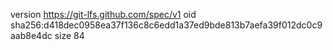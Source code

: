 version https://git-lfs.github.com/spec/v1
oid sha256:d418dec0958ea37f136c8c6edd1a37ed9bde813b7aefa39f012dc0c9aab8e4dc
size 84
